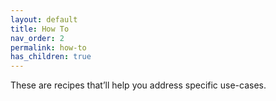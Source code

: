 ```yaml
---
layout: default
title: How To
nav_order: 2
permalink: how-to
has_children: true
---
```


These are recipes that’ll help you address specific use-cases.